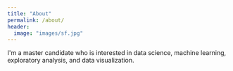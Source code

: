 ```yaml
---
title: "About"
permalink: /about/
header:
  image: "images/sf.jpg"
---
```


I'm a master candidate who is interested in data science, machine learning, exploratory analysis, and data visualization.
